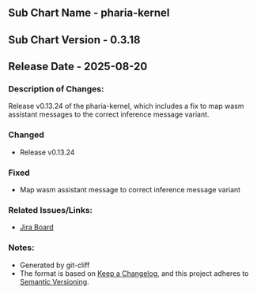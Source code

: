 ## Sub Chart Name - pharia-kernel
## Sub Chart Version - 0.3.18
## Release Date - 2025-08-20

### Description of Changes:

Release v0.13.24 of the pharia-kernel, which includes a fix to map wasm assistant messages to the correct inference message variant.

### Changed

- Release v0.13.24

### Fixed

- Map wasm assistant message to correct inference message variant

### Related Issues/Links:
- [Jira Board](https://aleph-alpha.atlassian.net/jira/software/projects/PK/boards/160)

### Notes:
- Generated by git-cliff
- The format is based on [Keep a Changelog](https://keepachangelog.com/en/1.0.0/),
and this project adheres to [Semantic Versioning](https://semver.org/spec/v2.0.0.html).
